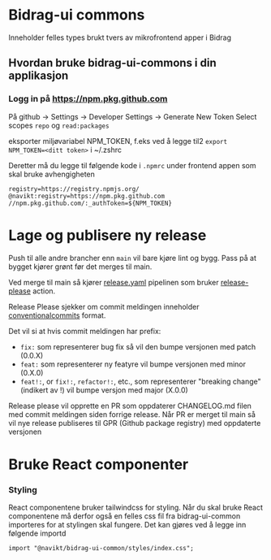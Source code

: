 # Bidrag-ui commons

Inneholder felles types brukt tvers av mikrofrontend apper i Bidrag

## Hvordan bruke bidrag-ui-commons i din applikasjon

### Logg in på https://npm.pkg.github.com

På github -> Settings -> Developer Settings -> Generate New Token
Select scopes `repo` og `read:packages`

eksporter miljøvariabel NPM_TOKEN, f.eks ved å legge til2
`export NPM_TOKEN=<ditt token>` i ~/.zshrc

Deretter må du legge til følgende kode i `.npmrc` under frontend appen som skal bruke avhengigheten

```
registry=https://registry.npmjs.org/
@navikt:registry=https://npm.pkg.github.com
//npm.pkg.github.com/:_authToken=${NPM_TOKEN}
```

# Lage og publisere ny release

Push til alle andre brancher enn `main` vil bare kjøre lint og bygg. Pass på at bygget kjører grønt før det merges til main.

Ved merge til main så kjører [release.yaml](.github/workflows/release.yaml) pipelinen som bruker [release-please](https://github.com/googleapis/release-please) action.

Release Please sjekker om commit meldingen inneholder [conventionalcommits](https://www.conventionalcommits.org/en/v1.0.0/) format.

Det vil si at hvis commit meldingen har prefix:

* `fix:` som representerer bug fix så vil den bumpe versjonen med patch (0.0.X)
* `feat:` som representerer ny featyre vil bumpe versjonen med minor (0.X.0)
* `feat!:`, or `fix!:`, `refactor!:`, etc., som representerer "breaking change" (indikert av !) vil bumpe versjon med major (X.0.0)

Release please vil opprette en PR som oppdaterer CHANGELOG.md filen med commit meldingen siden forrige release. Når PR er merget til main så vil nye release publiseres til GPR (Github package registry) med oppdaterte versjonen

# Bruke React componenter

### Styling

React componentene bruker tailwindcss for styling. Når du skal bruke React componentene må derfor også en felles css fil fra bidrag-ui-common importeres for at stylingen skal fungere.
Det kan gjøres ved å legge inn følgende importd

```React
import "@navikt/bidrag-ui-common/styles/index.css";
```
